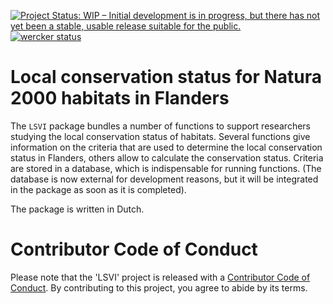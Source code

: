 [![Project Status: WIP – Initial development is in progress, but there has not yet been a stable, usable release suitable for the public.](http://www.repostatus.org/badges/latest/wip.svg)](http://www.repostatus.org/#wip)
[![wercker status](https://app.wercker.com/status/8670f8a451069c04fc944b847d82795b/s/master "wercker status")](https://app.wercker.com/project/byKey/8670f8a451069c04fc944b847d82795b)

# Local conservation status for Natura 2000 habitats in Flanders

The `LSVI` package bundles a number of functions to support researchers studying the local conservation status of habitats. Several functions give information on the criteria that are used to determine the local conservation status in Flanders, others allow to calculate the conservation status. Criteria are stored in a database, which is indispensable for running functions. (The database is now external for development reasons, but it will be integrated in the package as soon as it is completed).

The package is written in Dutch.


# Contributor Code of Conduct

Please note that the 'LSVI' project is released with a [Contributor Code of Conduct](LICENSE.md). By contributing to this project, you agree to abide by its terms.
